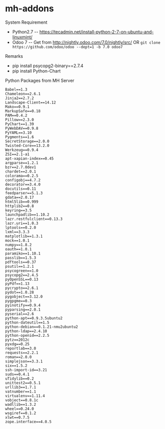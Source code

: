 # mh-addons

System Requirement

* Python2.7 -- https://tecadmin.net/install-python-2-7-on-ubuntu-and-linuxmint/
* Odoo 7 -- Get from http://nightly.odoo.com/7.0/nightly/src/ OR `git clone https://github.com/odoo/odoo --dept=1 -b 7.0 odoo7`

Remarks

* pip install psycopg2-binary==2.7.4
* pip install Python-Chart

Python Packages from MH Server

```
Babel==1.3
Chameleon==2.6.1
Jinja2==2.7.2
Landscape-Client==14.12
Mako==0.9.1
MarkupSafe==0.18
PAM==0.4.2
Pillow==2.3.0
PyChart==1.39
PyWebDAV==0.9.8
PyYAML==3.10
Pygments==1.6
SecretStorage==2.0.0
Twisted-Core==13.2.0
Werkzeug==0.9.4
ZSI==2.1-a1
apt-xapian-index==0.45
argparse==1.2.1
bzr==2.7.0dev1
chardet==2.0.1
colorama==0.2.5
configobj==4.7.2
decorator==3.4.0
docutils==0.11
feedparser==5.1.3
gdata==2.0.17
html5lib==0.999
httplib2==0.8
keyring==3.5
launchpadlib==1.10.2
lazr.restfulclient==0.13.3
lazr.uri==1.0.3
lptools==0.2.0
lxml==3.3.3
matplotlib==1.3.1
mock==1.0.1
numpy==1.8.2
oauth==1.0.1
paramiko==1.10.1
passlib==1.5.3
pdftools==0.37
psutil==1.2.1
psycogreen==1.0
psycopg2==2.4.5
pyOpenSSL==0.13
pyPdf==1.13
pycrypto==2.6.1
pydot==1.0.28
pygobject==3.12.0
pygpgme==0.3
pyinotify==0.9.4
pyparsing==2.0.1
pyserial==2.6
python-apt==0.9.3.5ubuntu2
python-dateutil==1.5
python-debian==0.1.21-nmu2ubuntu2
python-ldap==2.4.10
python-openid==2.2.5
pytz==2012c
pyxdg==0.25
reportlab==3.0
requests==2.2.1
roman==2.0.0
simplejson==3.3.1
six==1.5.2
ssh-import-id==3.21
suds==0.4.1
uTidylib==0.2
unittest2==0.5.1
urllib3==1.7.1
vatnumber==1.1
virtualenv==1.11.4
vobject==0.8.1c
wadllib==1.3.2
wheel==0.24.0
wsgiref==0.1.2
xlwt==0.7.5
zope.interface==4.0.5

```
